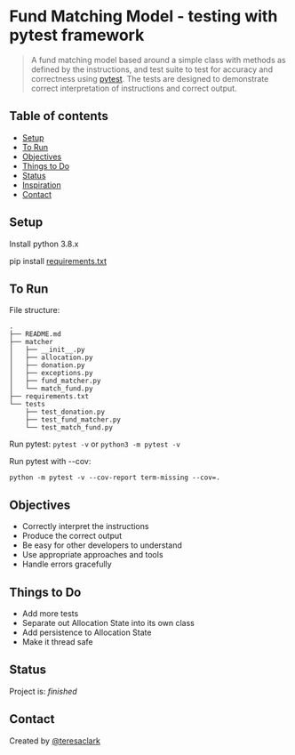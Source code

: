 # Fund Matching Model - testing with pytest framework
> A fund matching model based around a simple class with methods as defined by the instructions, and test suite to test for accuracy and correctness using [pytest](https://docs.pytest.org/en/stable/).  The tests are designed to demonstrate correct interpretation of instructions and correct output.

## Table of contents
* [Setup](#setup)
* [To Run](#to-run)
* [Objectives](#objectives)
* [Things to Do](#things-to-do)
* [Status](#status)
* [Inspiration](#inspiration)
* [Contact](#contact)

## Setup
Install python 3.8.x

pip install [requirements.txt](requirements.txt)

## To Run

File structure:
```
.
├── README.md
├── matcher
│   ├── __init__.py
│   ├── allocation.py
│   ├── donation.py
│   ├── exceptions.py
│   ├── fund_matcher.py
│   └── match_fund.py
├── requirements.txt
└── tests
    ├── test_donation.py
    ├── test_fund_matcher.py
    └── test_match_fund.py
```

Run pytest:
```pytest -v``` or ```python3 -m pytest -v```

Run pytest with --cov:

```python -m pytest -v --cov-report term-missing --cov=.```

## Objectives

* Correctly interpret the instructions
* Produce the correct output
* Be easy for other developers to understand
* Use appropriate approaches and tools
* Handle errors gracefully

## Things to Do
* Add more tests
* Separate out Allocation State into its own class
* Add persistence to Allocation State
* Make it thread safe

## Status
Project is: _finished_

## Contact
Created by [@teresaclark](https://github.com/tclark000/)